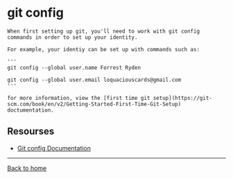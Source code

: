 # git config
    When first setting up git, you'll need to work with git config commands in order to set up your identity.

    For example, your identiy can be set up with commands such as:

    '''
    git config --global user.name Forrest Ryden

    git config --global user.email loquaciouscards@gmail.com
    '''

    for more information, view the [first time git setup](https://git-scm.com/book/en/v2/Getting-Started-First-Time-Git-Setup) doctumentation.
## Resourses 
 - [Git config Documentation](https://git-scm.com/docs/git-config)

 ---
 
 [Back to home](../README.md)
